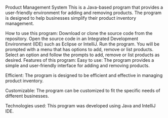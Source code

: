 Product Management System
This is a Java-based program that provides a user-friendly environment for adding and removing products. The program is designed to help businesses simplify their product inventory management.

How to use this program:
Download or clone the source code from the repository.
Open the source code in an Integrated Development Environment (IDE) such as Eclipse or IntelliJ.
Run the program.
You will be prompted with a menu that has options to add, remove or list products.
Select an option and follow the prompts to add, remove or list products as desired.
Features of this program:
Easy to use: The program provides a simple and user-friendly interface for adding and removing products.

Efficient: The program is designed to be efficient and effective in managing product inventory.

Customizable: The program can be customized to fit the specific needs of different businesses.

Technologies used:
This program was developed using Java and IntelliJ IDE.
